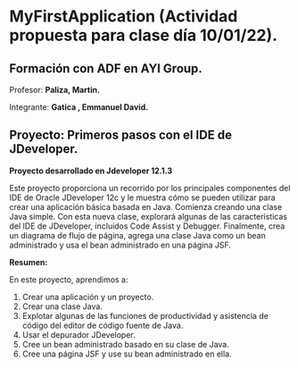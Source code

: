 # MyFirstApplication (Actividad propuesta para clase día 10/01/22).

## **Formación con ADF en AYI Group.**

Profesor:
**Paliza, Martin.**  

Integrante: **Gatica , Emmanuel David.**

## Proyecto: Primeros pasos con el IDE de JDeveloper.

**Proyecto desarrollado en Jdeveloper 12.1.3**

Este proyecto proporciona un recorrido por los principales componentes del IDE de Oracle JDeveloper 12c y le muestra cómo se pueden utilizar para crear una aplicación básica basada en Java. Comienza creando una clase Java simple. Con esta nueva clase, explorará algunas de las características del IDE de JDeveloper, incluidos Code Assist y Debugger. Finalmente, crea un diagrama de flujo de página, agrega una clase Java como un bean administrado y usa el bean administrado en una página JSF.

**Resumen:**

En este proyecto, aprendimos a:

1) Crear una aplicación y un proyecto.
2) Crear una clase Java.
3) Explotar algunas de las funciones de productividad y asistencia de código del editor de código fuente de Java.
4) Usar el depurador JDeveloper.
5) Cree un bean administrado basado en su clase de Java.
6) Cree una página JSF y use su bean administrado en ella.
